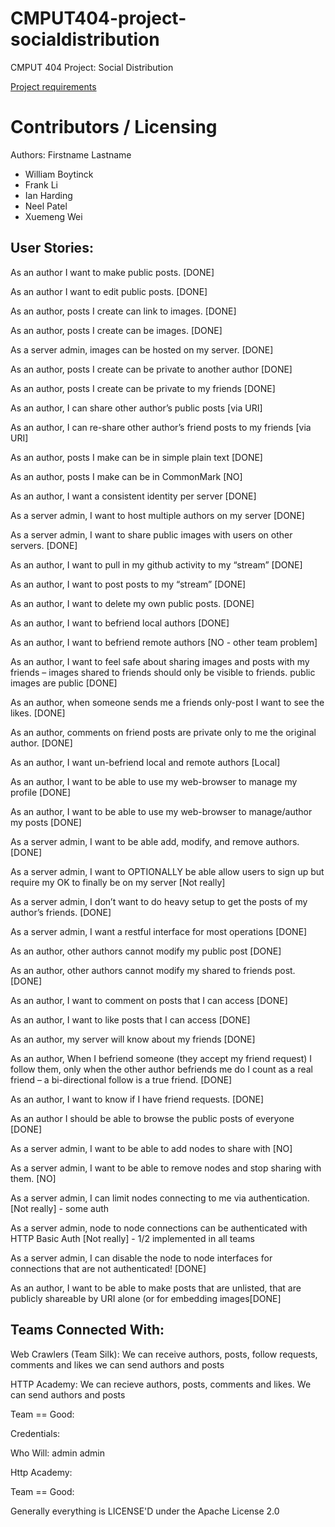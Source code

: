 CMPUT404-project-socialdistribution
===================================

CMPUT 404 Project: Social Distribution

[Project requirements](https://github.com/uofa-cmput404/project-socialdistribution/blob/master/project.org) 

Contributors / Licensing
========================

Authors:
Firstname Lastname    
* William Boytinck
* Frank Li
* Ian Harding
* Neel Patel
* Xuemeng Wei
  
User Stories:
--------------------------------------------------------------------------------
As an author I want to make public posts.                                          [DONE]

As an author I want to edit public posts. 														             [DONE]

As an author, posts I create can link to images.											             [DONE]

As an author, posts I create can be images.														             [DONE]

As a server admin, images can be hosted on my server.									             [DONE]

As an author, posts I create can be private to another author					             [DONE]

As an author, posts I create can be private to my friends								           [DONE]	

As an author, I can share other author’s public posts									             [via URI]

As an author, I can re-share other author’s friend posts to my friends             [via URI]

As an author, posts I make can be in simple plain text								             [DONE]			

As an author, posts I make can be in CommonMark												             [NO]		

As an author, I want a consistent identity per server									             [DONE]

As a server admin, I want to host multiple authors on my server				             [DONE]

As a server admin, I want to share public images with users on other servers.	     [DONE]

As an author, I want to pull in my github activity to my “stream”							     [DONE]

As an author, I want to post posts to my “stream”															     [DONE]

As an author, I want to delete my own public posts.						 								     [DONE]

As an author, I want to befriend local authors																     [DONE]	

As an author, I want to befriend remote authors																     [NO - other team problem]

As an author, I want to feel safe about sharing images and posts with my friends – images shared to friends should only be visible to friends. public images are public						                                       [DONE]

As an author, when someone sends me a friends only-post I want to see the likes.   [DONE]

As an author, comments on friend posts are private only to me the original author. [DONE]

As an author, I want un-befriend local and remote authors													 [Local]

As an author, I want to be able to use my web-browser to manage my profile				 [DONE]

As an author, I want to be able to use my web-browser to manage/author my posts		 [DONE]						

As a server admin, I want to be able add, modify, and remove authors.							 [DONE]

As a server admin, I want to OPTIONALLY be able allow users to sign up but require my OK to finally be on my server	[Not really] 

As a server admin, I don’t want to do heavy setup to get the posts of my author’s friends.													[DONE]

As a server admin, I want a restful interface for most operations								   [DONE]

As an author, other authors cannot modify my public post											     [DONE]

As an author, other authors cannot modify my shared to friends post.							 [DONE]

As an author, I want to comment on posts that I can access												 [DONE]		

As an author, I want to like posts that I can access															 [DONE]		

As an author, my server will know about my friends																 [DONE]

As an author, When I befriend someone (they accept my friend request) I follow them, only when the other author befriends me do I count as a real friend – a bi-directional follow is a true friend.		                [DONE]

As an author, I want to know if I have friend requests.													      [DONE]

As an author I should be able to browse the public posts of everyone						      [DONE]

As a server admin, I want to be able to add nodes to share with									      [NO]

As a server admin, I want to be able to remove nodes and stop sharing with them.      [NO]

As a server admin, I can limit nodes connecting to me via authentication.				      [Not really] - some auth

As a server admin, node to node connections can be authenticated with HTTP Basic Auth [Not really] - 1/2 implemented in all teams

As a server admin, I can disable the node to node interfaces for connections that are not authenticated! [DONE]

As an author, I want to be able to make posts that are unlisted, that are publicly shareable by URI alone (or for embedding images[DONE]


Teams Connected With:
--------------------------------------------------------------------------------
Web Crawlers (Team Silk): We can receive authors, posts, follow requests, comments and likes we can send authors and posts

HTTP Academy: We can recieve authors, posts, comments and likes. We can send authors and posts

Team == Good: 

Credentials:

Who Will: admin admin

Http Academy:

Team == Good: 


Generally everything is LICENSE'D under the Apache License 2.0
